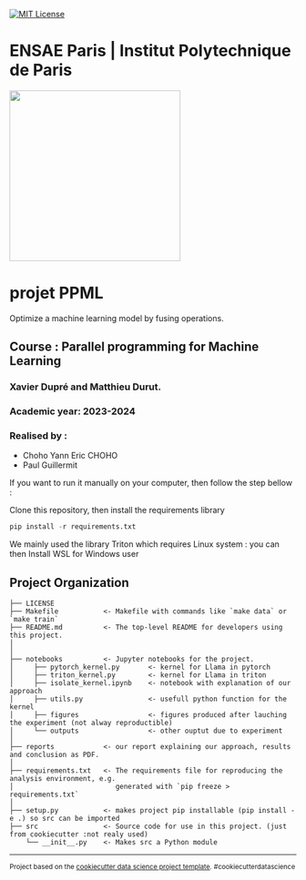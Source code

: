 [![MIT License](https://img.shields.io/badge/license-MIT-blue.svg)](http://opensource.org/licenses/MIT)

# ENSAE Paris | Institut Polytechnique de Paris

<img src="https://upload.wikimedia.org/wikipedia/commons/thumb/e/ec/LOGO-ENSAE.png/900px-LOGO-ENSAE.png" width="300">

projet PPML
==============================

Optimize a machine learning model by fusing operations.


## Course : Parallel programming for Machine Learning
### Xavier Dupré and Matthieu Durut.
### Academic year: 2023-2024

### Realised by :

* Choho Yann Eric CHOHO
* Paul Guillermit 

If you want to run it manually on your computer, then follow the step bellow :

Clone this repository, then install the requirements library
```python
pip install -r requirements.txt
```

We mainly used the library Triton which requires Linux system : you can then Install WSL for Windows user 

Project Organization
------------

    ├── LICENSE
    ├── Makefile           <- Makefile with commands like `make data` or `make train`
    ├── README.md          <- The top-level README for developers using this project.
    │
    │
    ├── notebooks          <- Jupyter notebooks for the project. 
    │     ├── pytorch_kernel.py       <- kernel for Llama in pytorch 
    │     ├── triton_kernel.py        <- kernel for Llama in triton 
    │     ├── isolate_kernel.ipynb    <- notebook with explanation of our approach
    │     ├── utils.py                <- usefull python function for the kernel
    │     ├── figures                 <- figures produced after lauching the experiment (not alway reproductible)
    │     └── outputs                 <- other ouptut due to experiment 
    │
    ├── reports            <- our report explaining our approach, results and conclusion as PDF.
    │
    ├── requirements.txt   <- The requirements file for reproducing the analysis environment, e.g.
    │                         generated with `pip freeze > requirements.txt`
    │
    ├── setup.py           <- makes project pip installable (pip install -e .) so src can be imported
    ├── src                <- Source code for use in this project. (just from cookiecutter :not realy used)
        └── __init__.py    <- Makes src a Python module


--------

<p><small>Project based on the <a target="_blank" href="https://drivendata.github.io/cookiecutter-data-science/">cookiecutter data science project template</a>. #cookiecutterdatascience</small></p>
